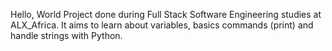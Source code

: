 Hello, World
Project done during Full Stack Software Engineering studies at ALX_Africa. It aims to learn about variables, basics commands (print) and handle strings with Python.
